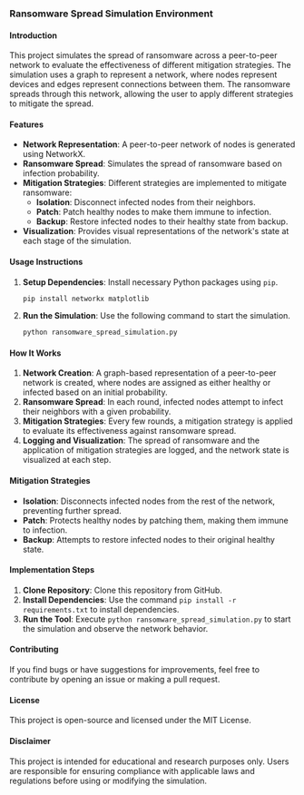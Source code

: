 ### Ransomware Spread Simulation Environment

#### Introduction
This project simulates the spread of ransomware across a peer-to-peer network to evaluate the effectiveness of different mitigation strategies. The simulation uses a graph to represent a network, where nodes represent devices and edges represent connections between them. The ransomware spreads through this network, allowing the user to apply different strategies to mitigate the spread.

#### Features
- **Network Representation**: A peer-to-peer network of nodes is generated using NetworkX.
- **Ransomware Spread**: Simulates the spread of ransomware based on infection probability.
- **Mitigation Strategies**: Different strategies are implemented to mitigate ransomware:
  - **Isolation**: Disconnect infected nodes from their neighbors.
  - **Patch**: Patch healthy nodes to make them immune to infection.
  - **Backup**: Restore infected nodes to their healthy state from backup.
- **Visualization**: Provides visual representations of the network's state at each stage of the simulation.

#### Usage Instructions
1. **Setup Dependencies**: Install necessary Python packages using `pip`.
    ```sh
    pip install networkx matplotlib
    ```
2. **Run the Simulation**: Use the following command to start the simulation.
    ```sh
    python ransomware_spread_simulation.py
    ```

#### How It Works
1. **Network Creation**: A graph-based representation of a peer-to-peer network is created, where nodes are assigned as either healthy or infected based on an initial probability.
2. **Ransomware Spread**: In each round, infected nodes attempt to infect their neighbors with a given probability.
3. **Mitigation Strategies**: Every few rounds, a mitigation strategy is applied to evaluate its effectiveness against ransomware spread.
4. **Logging and Visualization**: The spread of ransomware and the application of mitigation strategies are logged, and the network state is visualized at each step.

#### Mitigation Strategies
- **Isolation**: Disconnects infected nodes from the rest of the network, preventing further spread.
- **Patch**: Protects healthy nodes by patching them, making them immune to infection.
- **Backup**: Attempts to restore infected nodes to their original healthy state.

#### Implementation Steps
1. **Clone Repository**: Clone this repository from GitHub.
2. **Install Dependencies**: Use the command `pip install -r requirements.txt` to install dependencies.
3. **Run the Tool**: Execute `python ransomware_spread_simulation.py` to start the simulation and observe the network behavior.

#### Contributing
If you find bugs or have suggestions for improvements, feel free to contribute by opening an issue or making a pull request.

#### License
This project is open-source and licensed under the MIT License.

#### Disclaimer
This project is intended for educational and research purposes only. Users are responsible for ensuring compliance with applicable laws and regulations before using or modifying the simulation.
